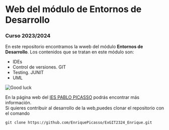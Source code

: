 # Web del módulo de Entornos de Desarrollo
### Curso 2023/2024
En este repositorio encontramos la wweb del módulo **Entornos de Desarrollo**. Los contenidos que se tratan en este módulo son:
- IDEs
- Control de versiones. GIT
- Testing. JUNIT
- UML

![Good luck](https://fpiespablopicasso.es/wp-content/uploads/2022/03/LOGOTIPO-IES-PABLO-PICASSO-texto-morado.png)

En la página web del [IES PABLO PICASSO](https://fpiespablopicasso.es/) podrás encontrar más información.
<br>
Si quieres contribuir al desarrollo de la web,puedes clonar el repositorio con el comando
<br>

```
git clone https://github.com/EnriquePicasso/ExGIT2324_Enrique.git
```